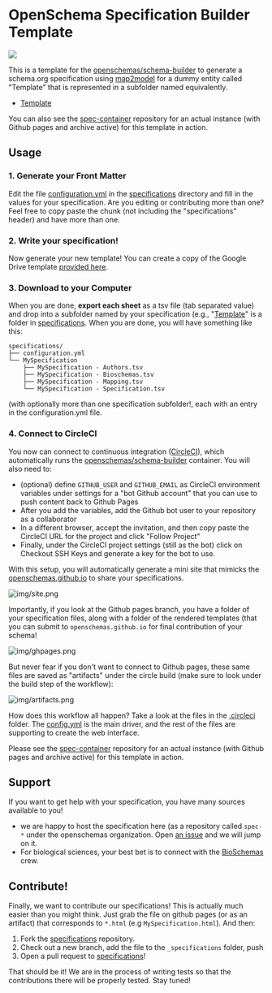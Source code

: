 # OpenSchema Specification Builder Template

<div style="max-width:200px">
<img src=https://openschemas.github.io/assets/images/logos/openschemas/logo_hexagon.png">
</div>

This is a template for the [openschemas/schema-builder](https://www.github.com/openschemas/schema-builder)
to generate a schema.org specification using [map2model](https://www.github.com/openschemas/map2model) 
for a dummy entity called "Template" that is represented in a subfolder named equivalently.

 - [Template](specifications/Template)

You can also see the [spec-container](https://www.github.com/openschemas/spec-template) repository
for an actual instance (with Github pages and archive active) for this template in action.

## Usage

### 1. Generate your Front Matter
Edit the file [configuration.yml](specifications/configuration.yml) in 
the [specifications](specifications) directory and fill in the values for your
specification. Are you editing or contributing more than one? Feel free to copy paste the chunk
(not including the "specifications" header) and have more than one.

### 2. Write your specification!
Now generate your new template! You can create a copy of the Google Drive template [provided here](https://docs.google.com/spreadsheets/d/1seHDwKRwET_H8maRTMmdXG7M1deh23Y613TaJ2Pd3qc/edit?usp=sharing).

### 3. Download to your Computer
When you are done, **export each sheet** as a tsv file (tab separated value) and drop into a subfolder named by your specification (e.g., "[Template](specifications/Template)" is a folder in [specifications](specifications). When you are done, you will have something like this:

```
specifications/
├── configuration.yml
└── MySpecification
    ├── MySpecification - Authors.tsv
    ├── MySpecification - Bioschemas.tsv
    ├── MySpecification - Mapping.tsv
    └── MySpecification - Specification.tsv
```

(with optionally more than one specification subfolder!, each with an entry in the configuration.yml file.

### 4. Connect to CircleCI

You now can connect to continuous integration ([CircleCI](https://circleci.com/docs/enterprise/quick-start/#adding-a-project)), which automatically runs the [openschemas/schema-builder](https://hub.docker.com/r/openschemas/schema-builder) container. You will also need to:
   - (optional) define `GITHUB_USER` and `GITHUB_EMAIL` as CircleCI environment variables under settings for a "bot Github account" that you can use to push content back to Github Pages
   - After you add the variables, add the Github bot user to your repository as a collaborator
   - In a different browser, accept the invitation, and then copy paste the CircleCI URL for the project and click "Follow Project"
   - Finally, under the CircleCI project settings (still as the bot) click on Checkout SSH Keys and generate a key for the bot to use.

With this setup, you will automatically generate a mini site that mimicks the [openschemas.github.io](https://openschemas.github.io) to share your specifications.

![img/site.png](img/site.png)

Importantly, if you look at the Github pages branch, you have a folder of your specification files, 
along with a folder of the rendered templates (that you can submit to `openschemas.github.io` 
for final contribution of your schema!

![img/ghpages.png](img/ghpages.png)

But never fear if you don't want to connect to Github pages, these same files are saved as "artifacts"
under the circle build (make sure to look under the build step of the workflow):

![img/artifacts.png](img/artifacts.png)

How does this workflow all happen? Take a look at the files in the [.circleci](.circleci) folder. The 
[config.yml](.circleci/config.yml) is the main driver, and the rest of the files are supporting to create
the web interface.

Please see the [spec-container](https://www.github.com/openschemas/spec-template) repository
for an actual instance (with Github pages and archive active) for this template in action.

## Support
If you want to get help with your specification, you have many sources available to you!
 - we are happy to host the specification here (as a repository called `spec-*` under the openschemas organization. Open [an issue](https://www.github.com/openschemas/specifications/issues) and we will jump on it.
 - For biological sciences, your best bet is to connect with the [BioSchemas](http://bioschemas.org) crew. 

## Contribute!
Finally, we want to contribute our specifications! This is actually much easier than you
might think. Just grab the file on github pages (or as an artifact) that corresponds to `*.html` 
(e.g `MySpecification.html`). And then:

 1. Fork the [specifications](https://www.github.com/openschemas/specifications) repository.
 2. Check out a new branch, add the file to the `_specifications` folder, push
 3. Open a pull request to [specifications](https://www.github.com/openschemas/specifications)!

That should be it! We are in the process of writing tests so that the contributions there
will be properly tested. Stay tuned!
